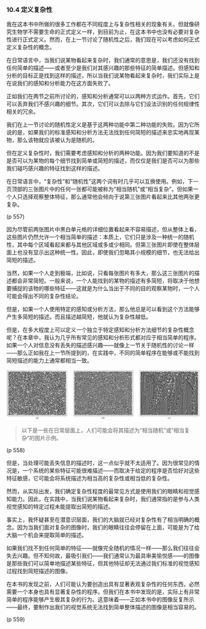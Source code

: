 ### 10.4  定义复杂性

我在这本书中所做的很多工作都在不同程度上与复杂性相关的现象有关。但就像研究生物学不需要生命的正式定义一样，到目前为止，在这本书中也没有必要对复杂性进行正式定义。然而，在上一节讨论了随机性之后，我们现在可以考虑如何正式定义复杂性的概念。

在日常语言中，当我们说某物看起来复杂时，我们通常的意思是，我们还没有找到任何简单的描述——或者至少是我们对其感兴趣的那些特征的简单描述。但感知和分析的目标正是找到这样的描述，所以当我们说某物看起来复杂时，我们实际上是在说我们的感知和分析能力在这方面失败了。

正如我们在两节之前所讨论的，感知和分析通常可以以两种方式运作。首先，它们可以丢弃我们不感兴趣的细节。其次，它们可以去除与它们设法识别的任何规律性相关的冗余。

我们在上一节讨论的随机性定义是基于这两种功能中第二种功能的失败。因为它所说的是，如果我们的标准感知和分析方法无法找到任何简短的描述来忠实地再现某物，那么该物就应该被认为是随机的。

但在定义复杂性时，我们需要考虑感知和分析的两种功能。因为我们要知道的不是是否可以为某物的每个细节找到简单或简短的描述，而仅仅是我们是否可以为那些我们碰巧感兴趣的特征找到这样的描述。

在日常语言中，“复杂性”和“随机性”这两个词有时几乎可以互换使用。例如，下一页顶部的三张图片中的任何一张都可能被称为“相当随机”或“相当复杂”。但如果一个人只选择观察整体特征，那么通常他会倾向于说第三张图片看起来比其他两张更复杂。

(p 557)

因为尽管前两张图片中黑白单元格的详细位置看起来不容易描述，但从整体上看，这些图片仍然允许一个相当简单的描述：本质上，它们只是涉及一种统一的随机性，其中每个区域看起来都与其他区域或多或少相同。但第三张图片即使在整体层面上也没有显示出这种统一性。因此，即使我们忽略其小规模的细节，也无法给出简短的描述。

当然，如果一个人走到极端，比如说，只看每张图片有多大，那么这三张图片的描述都会非常简短。一般来说，一个人能找到的某物的描述有多简短，将取决于他想要捕捉的该物的哪些特征——这就是为什么当出于不同的目的观察某物时，一个人可能会得出不同的复杂性结论。

但是，如果一个人使用特定的感知或分析方法，那么他总是可以看到这个方法能够产生多简短的描述。而且描述越简短，他就认为复杂性越低。

但是，在多大程度上可以定义一个独立于特定感知和分析方法细节的复杂性概念呢？在本章中，我认为几乎所有常见的感知和分析形式都对应于相当简单的程序。如果一个人对信息没有丢失的描述感兴趣——就像上一节关于随机性的讨论一样——那么正如我在上一节所提到的，在实践中，不同的简单程序在能够或不能找到简短描述的能力上通常都相当一致。

![](assets/p558.png)

>以下是一些在日常层面上，人们可能会将其描述为“相当随机”或“相当复杂”的图片示例。

(p 558)

但是，当处理可能丢失信息的描述时，这一点似乎就不太适用了。因为很常见的情况是，一个系统的某些特征可能很难描述——而取决于给定的程序是否恰好对这些特征敏感，它可能会将系统描述为相当高的复杂性或相当低的复杂性。

然而，从实际出发，我们确定复杂性程度的最常见方式是使用我们的眼睛和视觉感知能力。因此，在实践中，当我们说某物看起来复杂时，我们通常指的是参与人类视觉感知的特定过程未能提取出简短的描述。

事实上，我怀疑甚至在潜意识层面，我们的大脑就已经对复杂性有了相当明确的概念。因为当我们面对复杂的图像时，我们的眼睛往往会停留在上面，可能是为了给大脑一个机会来提取简单的描述。

如果我们找不到任何简单的特征——就像完全随机的情况一样——那么我们往往会失去兴趣。但不知何故，最吸引我们——我们通常认为最具审美愉悦感——的图像是那些我们可以简单地描述某些特征，但其他特征却无法通过我们标准的视觉感知过程找到简短描述的图像。

在本书的发现之前，人们可能认为要创造出具有显著表观复杂性的任何东西，必然需要一个本身也具有显著复杂性的程序。但我们在本书中发现的是，实际上有非常简单的程序能够产生极其复杂的行为。这意味着——正如本书中的图像反复所示——最终，要制作出我们的视觉系统无法找到简单整体描述的图像是相当容易的。

(p 559)

